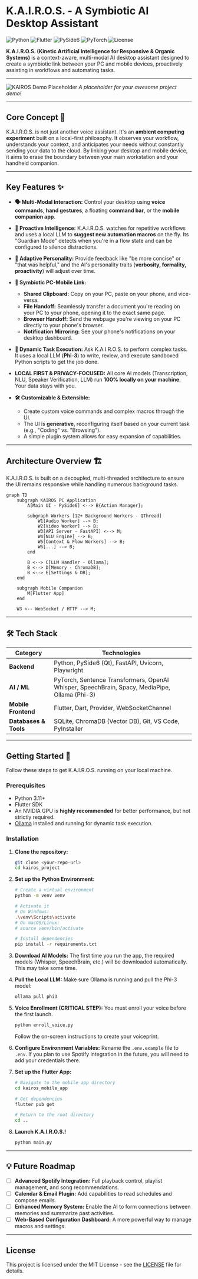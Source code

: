 # K.A.I.R.O.S. - A Symbiotic AI Desktop Assistant

![Python](https://img.shields.io/badge/Python-3.11-3776AB?style=for-the-badge&logo=python)
![Flutter](https://img.shields.io/badge/Flutter-3.x-02569B?style=for-the-badge&logo=flutter)
![PySide6](https://img.shields.io/badge/PySide6-6.9-2796EC?style=for-the-badge&logo=qt)
![PyTorch](https://img.shields.io/badge/PyTorch-2.7-EE4C2C?style=for-the-badge&logo=pytorch)
![License](https://img.shields.io/badge/License-MIT-yellow.svg?style=for-the-badge)

**K.A.I.R.O.S. (Kinetic Artificial Intelligence for Responsive & Organic Systems)** is a context-aware, multi-modal AI desktop assistant designed to create a symbiotic link between your PC and mobile devices, proactively assisting in workflows and automating tasks.

---

![KAIROS Demo Placeholder](https://user-images.githubusercontent.com/26833433/126934442-53b3386e-578f-4330-975a-c603b54a2de1.png)
_A placeholder for your awesome project demo!_

---

## Core Concept 🧠

K.A.I.R.O.S. is not just another voice assistant. It's an **ambient computing experiment** built on a local-first philosophy. It observes your workflow, understands your context, and anticipates your needs without constantly sending your data to the cloud. By linking your desktop and mobile device, it aims to erase the boundary between your main workstation and your handheld companion.

---

## Key Features ✨

* **🗣️ Multi-Modal Interaction:** Control your desktop using **voice commands**, **hand gestures**, a floating **command bar**, or the **mobile companion app**.

* **🧠 Proactive Intelligence:** K.A.I.R.O.S. watches for repetitive workflows and uses a local LLM to **suggest new automation macros** on the fly. Its "Guardian Mode" detects when you're in a flow state and can be configured to silence distractions.

* **🧬 Adaptive Personality:** Provide feedback like "be more concise" or "that was helpful," and the AI's personality traits (**verbosity, formality, proactivity**) will adjust over time.

* **🔗 Symbiotic PC-Mobile Link:**
    * **Shared Clipboard:** Copy on your PC, paste on your phone, and vice-versa.
    * **File Handoff:** Seamlessly transfer a document you're reading on your PC to your phone, opening it to the exact same page.
    * **Browser Handoff:** Send the webpage you're viewing on your PC directly to your phone's browser.
    * **Notification Mirroring:** See your phone's notifications on your desktop dashboard.

* **🤖 Dynamic Task Execution:** Ask K.A.I.R.O.S. to perform complex tasks. It uses a local LLM (**Phi-3**) to write, review, and execute sandboxed Python scripts to get the job done.

* **LOCAL FIRST & PRIVACY-FOCUSED:** All core AI models (Transcription, NLU, Speaker Verification, LLM) run **100% locally on your machine**. Your data stays with you.

* **🛠️ Customizable & Extensible:**
    * Create custom voice commands and complex macros through the UI.
    * The UI is **generative**, reconfiguring itself based on your current task (e.g., "Coding" vs. "Browsing").
    * A simple plugin system allows for easy expansion of capabilities.

---

## Architecture Overview 🏗️

K.A.I.R.O.S. is built on a decoupled, multi-threaded architecture to ensure the UI remains responsive while handling numerous background tasks.

```mermaid
graph TD
    subgraph KAIROS PC Application
        A[Main UI - PySide6] <--> B{Action Manager};

        subgraph Workers [12+ Background Workers - QThread]
            W1[Audio Worker] --> B;
            W2[Video Worker] --> B;
            W3[API Server - FastAPI] <--> M;
            W4[NLU Engine] --> B;
            W5[Context & Flow Workers] --> B;
            W6[...] --> B;
        end

        B <--> C[LLM Handler - Ollama];
        B <--> D[Memory - ChromaDB];
        B <--> E[Settings & DB];
    end

    subgraph Mobile Companion
        M[Flutter App]
    end

    W3 <-- WebSocket / HTTP --> M;
```

---

## 🛠️ Tech Stack

| Category           | Technologies                                                                                        |
| ------------------ | --------------------------------------------------------------------------------------------------- |
| **Backend** | Python, PySide6 (Qt), FastAPI, Uvicorn, Playwright                                                  |
| **AI / ML** | PyTorch, Sentence Transformers, OpenAI Whisper, SpeechBrain, Spacy, MediaPipe, Ollama (Phi-3)        |
| **Mobile Frontend**| Flutter, Dart, Provider, WebSocketChannel                                                           |
| **Databases & Tools**| SQLite, ChromaDB (Vector DB), Git, VS Code, PyInstaller                                             |

---

## Getting Started 🚀

Follow these steps to get K.A.I.R.O.S. running on your local machine.

### Prerequisites

* Python 3.11+
* Flutter SDK
* An NVIDIA GPU is **highly recommended** for better performance, but not strictly required.
* [Ollama](https://ollama.com/) installed and running for dynamic task execution.

### Installation

1.  **Clone the repository:**
    ```sh
    git clone <your-repo-url>
    cd kairos_project
    ```

2.  **Set up the Python Environment:**
    ```sh
    # Create a virtual environment
    python -m venv venv

    # Activate it
    # On Windows:
    .\venv\Scripts\activate
    # On macOS/Linux:
    # source venv/bin/activate

    # Install dependencies
    pip install -r requirements.txt
    ```

3.  **Download AI Models:**
    The first time you run the app, the required models (Whisper, SpeechBrain, etc.) will be downloaded automatically. This may take some time.

4.  **Pull the Local LLM:**
    Make sure Ollama is running and pull the Phi-3 model:
    ```sh
    ollama pull phi3
    ```

5.  **Voice Enrollment (CRITICAL STEP):**
    You must enroll your voice before the first launch.
    ```sh
    python enroll_voice.py
    ```
    Follow the on-screen instructions to create your voiceprint.

6.  **Configure Environment Variables:**
    Rename the `.env.example` file to `.env`. If you plan to use Spotify integration in the future, you will need to add your credentials there.

7.  **Set up the Flutter App:**
    ```sh
    # Navigate to the mobile app directory
    cd kairos_mobile_app

    # Get dependencies
    flutter pub get

    # Return to the root directory
    cd ..
    ```

8.  **Launch K.A.I.R.O.S.!**
    ```sh
    python main.py
    ```

---

## 💡 Future Roadmap

-   [ ] **Advanced Spotify Integration:** Full playback control, playlist management, and song recommendations.
-   [ ] **Calendar & Email Plugin:** Add capabilities to read schedules and compose emails.
-   [ ] **Enhanced Memory System:** Enable the AI to form connections between memories and summarize past activities.
-   [ ] **Web-Based Configuration Dashboard:** A more powerful way to manage macros and settings.

---

## License

This project is licensed under the MIT License - see the [LICENSE](LICENSE.md) file for details.